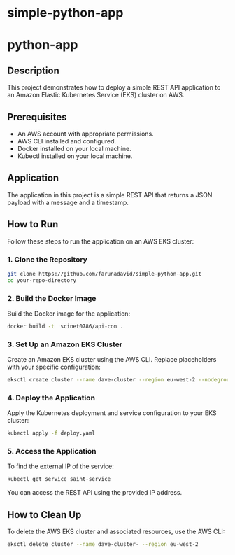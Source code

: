 # simple-python-app

# python-app

## Description
This project demonstrates how to deploy a simple REST API application to an Amazon Elastic Kubernetes Service (EKS) cluster on AWS.

## Prerequisites
- An AWS account with appropriate permissions.
- AWS CLI installed and configured.
- Docker installed on your local machine.
- Kubectl installed on your local machine.

## Application
The application in this project is a simple REST API that returns a JSON payload with a message and a timestamp.

## How to Run
Follow these steps to run the application on an AWS EKS cluster:

### 1. Clone the Repository
```bash
git clone https://github.com/farunadavid/simple-python-app.git
cd your-repo-directory
```

### 2. Build the Docker Image
Build the Docker image for the application:
```bash
docker build -t  scinet0786/api-con .
```

### 3. Set Up an Amazon EKS Cluster
Create an Amazon EKS cluster using the AWS CLI. Replace placeholders with your specific configuration:
```bash
eksctl create cluster --name dave-cluster --region eu-west-2 --nodegroup-name standard-workers --node-type t2-micro --nodes 3
```

### 4. Deploy the Application
Apply the Kubernetes deployment and service configuration to your EKS cluster:
```bash
kubectl apply -f deploy.yaml
```

### 5. Access the Application
To find the external IP of the service:
```bash
kubectl get service saint-service
```
You can access the REST API using the provided IP address.

## How to Clean Up
To delete the AWS EKS cluster and associated resources, use the AWS CLI:
```bash
eksctl delete cluster --name dave-cluster- --region eu-west-2
```
